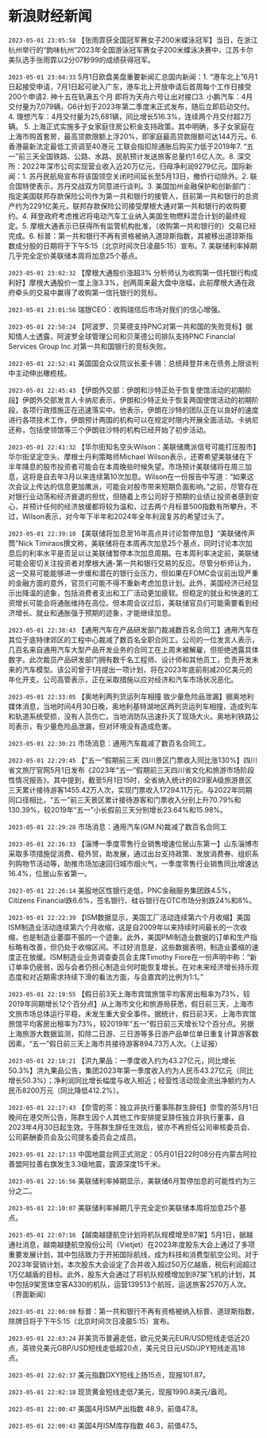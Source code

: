 # 新浪财经新闻
`2023-05-01 23:05:58` 【张雨霏获全国冠军赛女子200米蝶泳冠军】当日，在浙江杭州举行的“韵味杭州”2023年全国游泳冠军赛女子200米蝶泳决赛中，江苏卡尔美队选手张雨霏以2分07秒99的成绩获得冠军。

`2023-05-01 23:04:33` 5月1日欧盘美盘重要新闻汇总国内新闻：1. “港车北上”6月1日起接受申请，7月1日起可驶入广东，港车北上开放申请后首周每个工作日接受200个申请2. 神十五在轨满五个月 即将为天舟六号让出对接口3. 小鹏汽车：4月交付量为7,079辆，G6计划于2023年第二季度末正式发布，随后立即启动交付。4. 理想汽车：4月交付量为25,681辆，同比增长516.3%，连续两个月交付超2万辆。 5. 上海正式实施多子女家庭住房公积金支持政策。其中明确，多子女家庭在上海市购首套房，最高贷款限额上浮20%，即家庭最高贷款限额可达144万元。6. 香港最新法定最低工资调至40港元 工联会指扣除通胀后购买力低于2019年7. “五一”前三天全国铁路、公路、水路、民航预计发送旅客总量约1.6亿人次。8. 深交所：2022年深市公司实现营业收入近20万亿元，归母净利润9279亿元。国际新闻：1. 苏丹民航局宣布将该国领空关闭时间延长至5月13日，撤侨行动除外。2. 联合国特使表示，苏丹交战双方同意进行谈判。3. 美国加州金融保护和创新部门：指定美国联邦存款保险公司作为第一共和银行的接管人，目前第一共和银行的总资产约为2291亿美元，联邦存款保险公司接受摩根大通对第一共和银行的收购要约。4. 拜登政府考虑推迟将电动汽车工业纳入美国生物燃料混合计划的最终规定。5. 摩根大通表示已获得所有监管机构批准，（收购第一共和银行的）交易已经完成。6. 标普：第一共和银行不再有资格被纳入道琼斯指数，其被移出道琼斯指数成分股的日期将于下午5:15（北京时间次日凌晨5:15）宣布。7. 美联储利率掉期几乎完全定价美联储本周将加息25个基点。

`2023-05-01 23:02:32` 【摩根大通股价涨超3% 分析师认为收购第一信托银行构成利好】摩根大通股价一度上涨3.3%，创两周来最大盘中涨幅，此前摩根大通在政府牵头的交易中赢得了收购第一信托银行的竞标。

`2023-05-01 23:01:56` 瑞银CEO：收购瑞信后市场对我们的信心增强。

`2023-05-01 22:58:24` 【阿波罗、贝莱德支持PNC对第一共和国的失败竞标】据知情人士透露，阿波罗全球管理公司和贝莱德公司排队支持PNC Financial Services Group Inc.对第一共和国银行的竞标失败。

`2023-05-01 22:52:41` 美国国会众议院议长麦卡锡：总统拜登并未在债务上限谈判中主动伸出橄榄枝。

`2023-05-01 22:45:43`   【伊朗外交部：伊朗和沙特正处于恢复使馆活动的初期阶段】伊朗外交部发言人卡纳尼表示，伊朗和沙特正处于恢复两国使馆活动的初期阶段，各项行政措施正在迅速落实中。他表示，伊朗在沙特的团队正在以良好的速度进行各项技术工作，伊朗预计两国的机构可以在规定时限内开展全面活动。卡纳尼还称，包括使领馆等三个伊朗驻沙特的机构已经开始了初步活动。

`2023-05-01 22:41:32` 【华尔街知名空头Wilson：美联储鹰派信号可能打压股市】华尔街坚定空头、摩根士丹利策略师Michael Wilson表示，还寄希望美联储在下半年降息的股市投资者可能会在本周晚些时候失望。市场预计美联储将在周三加息，这将是自去年3月以来连续第10次加息。Wilson在一份报告中写道：“如果这次会议上传达的信息更加鹰派，可能会对股市带来短期负面影响。”之前，尽管存在对银行业动荡和经济衰退的担忧，但随着上市公司好于预期的业绩让投资者感到安心，并预计任何的经济放缓都将较为温和，过去两个月标普500指数有所攀升。不过，Wilson表示，对今年下半年和2024年全年利润复苏的希望过头了。

`2023-05-01 22:39:10` 【美联储将加息至16年高点并讨论暂停加息】“美联储传声筒”Nick Timiraos撰文称，美联储将在本周再次加息25个基点，同时讨论本次加息后的利率水平是否足以让美联储暂停本次加息周期。在本周利率决定前，美联储可能会密切关注投资者对摩根大通-第一共和银行交易的反应。尽管分析师认为，这一交易可能能够进一步缓和潜在的银行业压力，但如果在FOMC会议前出现严重的金融方面的意外，官员们可能不得不重新考虑加息计划。此外，美国经济已经显示出降温的迹象，包括消费者支出和工厂活动更加疲软。但稳定的就业和快速的工资增长可能会将通胀维持在高位。但本周会议过后，美联储官员们可能需要看到经济增长、就业和通胀强于预期的迹象，才能继续加息。

`2023-05-01 22:38:43` 【通用汽车在产品研发部门裁减数百名合同工】通用汽车在其位于底特律郊区的工程中心裁减了数百名全职合同工。公司的一位发言人表示，几百名来自通用汽车大型产品开发业务的合同工在上周末被解雇，但拒绝透露具体数字。此次裁员产品研发部门拥有数千名工程师、设计师和其他员工，负责开发未来的汽车模型。该公司曾于1月提出一项计划，将在2023年底前削减20亿美元的年化开支。公司高管表示，正在采取措施以应对经济和汽车市场状况恶化。

`2023-05-01 22:33:05`   【奥地利两列货运列车相撞 致少量危险品泄漏】据奥地利媒体消息，当地时间4月30日晚，奥地利基特湖地区两列货运列车相撞，造成列车和轨道系统受损，没有人员伤亡。当地消防队迅速扑灭了现场大火。奥地利铁路公司表示，有少量危险品泄漏，但对环境没有造成危害。

`2023-05-01 22:30:21` 市场消息：通用汽车裁减了数百名合同工。

`2023-05-01 22:29:45`   【“五一”假期前三天 四川景区门票收入同比涨130%】四川省文旅厅官网5月1日发布《2023年“五一”假期前三天四川省文化和旅游市场阶段性情况报告》。其中提到，截至5月1日15时，全省纳入统计的829家A级旅游景区三天累计接待游客1455.42万人次，实现门票收入17294.11万元。与2022年同期同口径相比，“五一”前三天景区累计接待游客和门票收入分别上升70.79%和130.39%，较2019年“五一”小长假前三天分别增长23.64%和15.98%。

`2023-05-01 22:29:28` 市场消息：通用汽车(GM.N)裁减了数百名合同工

`2023-05-01 22:26:33`   【淄博一季度零售行业销售增速位居山东第一】山东淄博市采取多项措施促消费、稳外贸，助发展，通过出台支持政策、发放消费券、组织系列购物节活动等，助推市场加速回归城市烟火气，一季度零售行业销售同比增速达16.4%，位居山东省第一。

`2023-05-01 22:26:14` 美股地区性银行走低，PNC金融服务集团跌4.5%，Citizens Financial跌6.6%，签名银行、硅谷银行在OTC市场分别跌24%和8%。

`2023-05-01 22:22:39` 【ISM数据显示，美国工厂活动连续第六个月收缩】美国ISM制造业活动连续第六个月收缩，这是自2009年以来持续时间最长的一次收缩，也是制造业萎靡不振的一个迹象。此外，美国PMI制造业数据的订单和生产指标略有改善，但仍处于收缩区间。不过好消息是，这些数据表明，制造业萎缩的速度正在放缓。ISM制造业业务调查委员会主席Timothy Fiore在一份声明中称：“新订单率仍疲弱，因与会者仍担心制造业何时能恢复增长。在对未来经济增长持乐观态度和对近期需求持续下滑的看法方面，与会嘉宾的比例为1:1。”

`2023-05-01 22:19:55` 【假日前3天上海市宾馆旅馆平均客房出租率为73%，较2019年同期增长12个百分点】从上海市文化和旅游局获悉，假日前三天，上海市文旅市场总体运行平稳，未发生重大安全事件。据统计，假日前3天，上海市宾馆旅馆平均客房出租率为73%，较2019年“五一”假日前三天增长12个百分点。另据上海旅游大数据监测，扣除二日游、三日游等多日游产品单位单日重复计算游客数因素，“五一”假日前三天上海市共接待游客894.73万人次。（上证报）

`2023-05-01 22:18:21` 【洪九果品：一季度收入约为43.27亿元，同比增长50.3%】洪九果品公告，集团2023年第一季度收入约为人民币43.27亿元（同比增长50.3%）；净利润同比增长幅度与收入相近；经营性活动现金流出净额约为人民币8200万元（同比降低412.2%）。

`2023-05-01 22:17:43` 【奈雪的茶：独立非执行董事陈群生辞任】奈雪的茶5月1日晚间在港交所公告，陈群生因个人其他工作安排提呈辞任独立非执行董事，自2023年4月30日起生效。于陈群生辞任生效后，彼亦不再担任公司审核委员会、公司薪酬委员会及公司提名委员会之成员。

`2023-05-01 22:17:13` 中国地震台网正式测定：05月01日22时08分在内蒙古阿拉善盟阿拉善右旗发生3.3级地震，震源深度15千米。

`2023-05-01 22:16:56` 美联储利率掉期显示，美联储6月暂停加息的可能性约为三分之二。

`2023-05-01 22:10:07` 美联储利率掉期几乎完全定价美联储本周将加息25个基点。

`2023-05-01 22:07:16` 【越南越捷航空计划将机队规模增至87架】5月1日，据越通社消息，越南越捷航空股份公司（Vietjet）在2023年度股东大会上通过了多项重要发展计划，其中包括致力于开拓国际航线，成为科技和消费型航空公司。对于2023年营销计划，本次股东大会设定了合并收入超过50万亿越盾，税后利润超过1万亿越盾的目标。此外，股东大会通过了将机队规模增加到87架飞机的计划，其中包括9架宽体空客A330的机队，运营139513个航班，运送旅客2570万人次。（界面新闻）

`2023-05-01 22:06:08` 标普：第一共和银行不再有资格被纳入标普、道琼斯指数，除牌日将于下午5:15（北京时间次日凌晨5:15）宣布。

`2023-05-01 22:03:24` 非美货币普遍走低，欧元兑美元EUR/USD短线走低近20点，英镑兑美元GBP/USD短线走低超20点，美元兑日元USD/JPY短线走高18点。

`2023-05-01 22:02:37` 美元指数DXY短线上扬15点，现报101.87。

`2023-05-01 22:02:18` 现货黄金短线走低7美元，现报1990.8美元/盎司。

`2023-05-01 22:00:47` 美国4月ISM产出指数 48.9，前值47.8。

`2023-05-01 22:00:43` 美国4月ISM库存指数 46.3，前值47.5。

